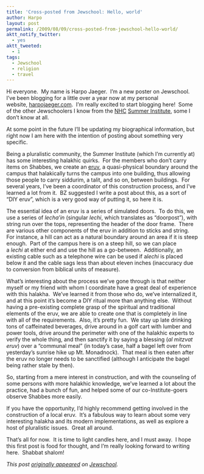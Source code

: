 ```yaml
---
title: 'Cross-posted from Jewschool: Hello, world'
author: Harpo
layout: post
permalink: /2009/08/09/cross-posted-from-jewschool-hello-world/
aktt_notify_twitter:
  - yes
aktt_tweeted:
  - 1
tags:
  - Jewschool
  - religion
  - travel
---
```

Hi everyone.  My name is Harpo Jaeger.  I&#8217;m a new poster on Jewschool.  I&#8217;ve been blogging for a little over a year now at my personal website, <a href="http://www.harpojaeger.com" target="_blank">harpojaeger.com</a>.  I&#8217;m really excited to start blogging here!  Some of the other Jewschoolers I know from the <a href="http://havurah.org" target="_blank">NHC</a> <a href="http://havurah.org/institute" target="_blank">Summer Institute</a>, some I don&#8217;t know at all.

At some point in the future I&#8217;ll be updating my biographical information, but right now I am here with the intention of posting about something very specific.

Being a pluralistic community, the Summer Institute (which I&#8217;m currently at) has some interesting halakhic quirks.  For the members who don&#8217;t carry items on Shabbes, we create an <a href="http://en.wikipedia.org/wiki/Eruv" target="_blank">eruv</a>, a quasi-physical boundary around the campus that halakically turns the campus into one building, thus allowing those people to carry siddurim, a talit, and so on, between buildings.  For several years, I&#8217;ve been a coordinator of this construction process, and I&#8217;ve learned a lot from it.  BZ suggested I write a post about this, as a sort of &#8220;DIY eruv&#8221;, which is a very good way of putting it, so here it is.

The essential idea of an eruv is a series of simulated doors.  To do this, we use a series of *lecha&#8217;in* (singular *lechi*, which translates as &#8220;doorpost&#8221;), with string run over the tops, representing the header of the door frame.  There are various other components of the eruv in addition to sticks and string.  For instance, a hill can act as a natural boundary around an area if it is steep enough.  Part of the campus here is on a steep hill, so we can place a *lechi* at either end and use the hill as a go-between.  Additionally, an existing cable such as a telephone wire can be used if a*lechi* is placed below it and the cable sags less than about eleven inches (inaccuracy due to conversion from biblical units of measure).

What&#8217;s interesting about the process we&#8217;ve gone through is that neither myself or my friend with whom I coordinate have a great deal of experience with this halakha.  We&#8217;ve learned it from those who do, we&#8217;ve internalized it, and at this point it&#8217;s become a DIY ritual more than anything else.  Without having a pre-existing complete grasp of the spiritual and traditional elements of the eruv, we are able to create one that is completely in line with all of the requirements.  Also, it&#8217;s pretty fun.  We stay up late drinking tons of caffeinated beverages, drive around in a golf cart with lumber and power tools, drive around the perimeter with one of the halakhic experts to verify the whole thing, and then sanctify it by saying a blessing (*al mitzvat eruv*) over a &#8220;communal meal&#8221; (in today&#8217;s case, half a bagel left over from yesterday&#8217;s sunrise hike up Mt. Monadnock).  That meal is then eaten after the eruv no longer needs to be sanctified (although I anticipate the bagel being rather stale by then).

So, starting from a mere interest in construction, and with the counseling of some persons with more halakhic knowledge, we&#8217;ve learned a lot about the practice, had a bunch of fun, and helped some of our co-Institute-goers observe Shabbes more easily.

If you have the opportunity, I&#8217;d highly recommend getting involved in the construction of a local eruv.  It&#8217;s a fabulous way to learn about some very interesting halakha and its modern implementations, as well as explore a host of pluralistic issues.  Great all around.

That&#8217;s all for now.  It is time to light candles here, and I must away.  I hope this first post is food for thought, and I&#8217;m really looking forward to writing here.  Shabbat shalom!

*This post <a href="http://jewschool.com/2009/08/07/17223/hello-world-2/" target="_blank">originally appeared</a> on <a href="http://jewschool.com" target="_blank">Jewschool</a>.*